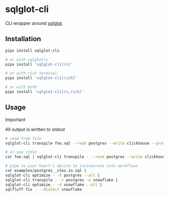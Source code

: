 # sqlglot-cli

CLI wrapper around [sqlglot](https://github.com/tobymao/sqlglot).

## Installation

```sh
pipx install sqlglot-cli

# or with sqlglotrs
pipx install 'sqlglot-cli[rs]'

# or with rich terminal
pipx install 'sqlglot-cli[rich]'

# or with both
pipx install 'sqlglot-cli[rs,rich]'
```

## Usage

> [!IMPORTANT]
> All output is written to stdout

```sh
# read from file
sqlglot-cli transpile foo.sql --read postgres --write clickhouse --pretty

# or use stdin
cat foo.sql | sqlglot-cli transpile - --read postgres --write clickhouse --pretty

# pipe to your heart's desire to incorporate into workflows
cat examples/postgres__ctes.in.sql |
sqlglot-cli optimize - -d postgres --all |
sqlglot-cli transpile - -r postgres -w snowflake |
sqlglot-cli optimize - -d snowflake --all |
sqlfluff fix - --dialect snowflake
```
